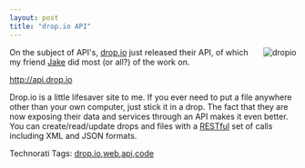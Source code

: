 ```yaml
---
layout: post
title: "drop.io API"
---
```


<p><img alt="dropio" src="http://drop.io/images/dropio_logo-1.gif" align="right" />On the subject of API's, <a href="http://drop.io" target="_blank">drop.io</a> just released their API, of which my friend <a href="http://www.thoughtstoblog.com" target="_blank">Jake</a> did most (or all?) of the work on.</p>
<p><a href="http://api.drop.io">http://api.drop.io</a></p>
<p>Drop.io is a little lifesaver site to me.  If you ever need to put a file anywhere other than your own computer, just stick it in a drop.  The fact that they are now exposing their data and services through an API makes it even better.  You can create/read/update drops and files with a <a href="http://en.wikipedia.org/wiki/Representational_State_Transfer" target="_blank">RESTful</a> set of calls including XML and JSON formats.  </p>
<div class="wlWriterSmartContent" id="scid:0767317B-992E-4b12-91E0-4F059A8CECA8:0320731a-bb0a-4b01-9c36-d68a962608ae" style="padding-right: 0px; display: inline; padding-left: 0px; padding-bottom: 0px; margin: 0px; padding-top: 0px">Technorati Tags: <a href="http://technorati.com/tags/drop.io" rel="tag">drop.io</a>,<a href="http://technorati.com/tags/web" rel="tag">web</a>,<a href="http://technorati.com/tags/api" rel="tag">api</a>,<a href="http://technorati.com/tags/code" rel="tag">code</a></div> 
